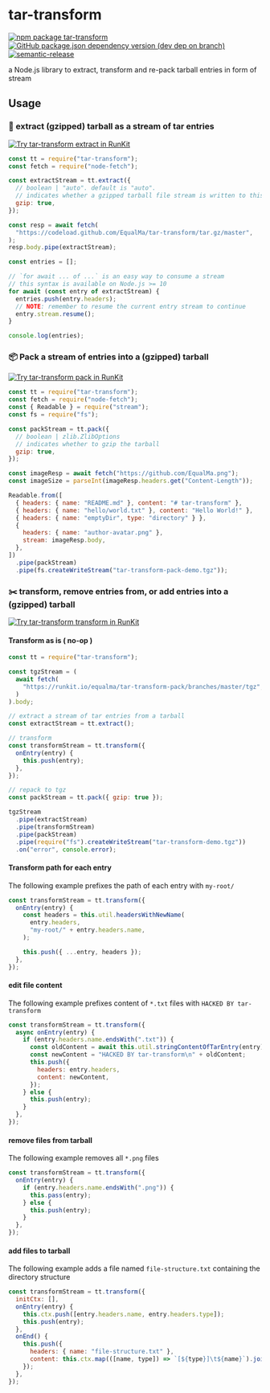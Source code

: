 # tar-transform

[![npm package tar-transform](https://img.shields.io/npm/v/tar-transform?style=flat-square)](http://npm.im/tar-transform)
[![GitHub package.json dependency version (dev dep on branch)](https://img.shields.io/github/package-json/dependency-version/EqualMa/tar-transform/dev/typescript?style=flat-square)]()
[![semantic-release](https://img.shields.io/badge/%20%20%F0%9F%93%A6%F0%9F%9A%80-semantic--release-e10079.svg?style=flat-square)](https://github.com/semantic-release/semantic-release)

a Node.js library to extract, transform and re-pack tarball entries in form of stream

## Usage

### :telescope: extract (gzipped) tarball as a stream of tar entries

[![Try tar-transform extract in RunKit](https://img.shields.io/badge/%F0%9F%94%AD%20try%20in-RunKit-f55fa6.svg?labelColor=green&style=for-the-badge)](https://runkit.com/equalma/tar-transform-extract)

```js
const tt = require("tar-transform");
const fetch = require("node-fetch");

const extractStream = tt.extract({
  // boolean | "auto". default is "auto".
  // indicates whether a gzipped tarball file stream is written to this stream
  gzip: true,
});

const resp = await fetch(
  "https://codeload.github.com/EqualMa/tar-transform/tar.gz/master",
);
resp.body.pipe(extractStream);

const entries = [];

// `for await ... of ...` is an easy way to consume a stream
// this syntax is available on Node.js >= 10
for await (const entry of extractStream) {
  entries.push(entry.headers);
  // NOTE: remember to resume the current entry stream to continue
  entry.stream.resume();
}

console.log(entries);
```

### :package: Pack a stream of entries into a (gzipped) tarball

[![Try tar-transform pack in RunKit](https://img.shields.io/badge/%F0%9F%93%A6%20try%20in-RunKit-f55fa6.svg?labelColor=green&style=for-the-badge)](https://runkit.com/equalma/tar-transform-pack)

```js
const tt = require("tar-transform");
const fetch = require("node-fetch");
const { Readable } = require("stream");
const fs = require("fs");

const packStream = tt.pack({
  // boolean | zlib.ZlibOptions
  // indicates whether to gzip the tarball
  gzip: true,
});

const imageResp = await fetch("https://github.com/EqualMa.png");
const imageSize = parseInt(imageResp.headers.get("Content-Length"));

Readable.from([
  { headers: { name: "README.md" }, content: "# tar-transform" },
  { headers: { name: "hello/world.txt" }, content: "Hello World!" },
  { headers: { name: "emptyDir", type: "directory" } },
  {
    headers: { name: "author-avatar.png" },
    stream: imageResp.body,
  },
])
  .pipe(packStream)
  .pipe(fs.createWriteStream("tar-transform-pack-demo.tgz"));
```

### :scissors: transform, remove entries from, or add entries into a (gzipped) tarball

[![Try tar-transform transform in RunKit](https://img.shields.io/badge/%E2%9C%82%EF%B8%8Ftry%20in-RunKit-f55fa6.svg?labelColor=green&style=for-the-badge)](https://runkit.com/equalma/tar-transform)

#### Transform as is ( no-op )

```js
const tt = require("tar-transform");

const tgzStream = (
  await fetch(
    "https://runkit.io/equalma/tar-transform-pack/branches/master/tgz",
  )
).body;

// extract a stream of tar entries from a tarball
const extractStream = tt.extract();

// transform
const transformStream = tt.transform({
  onEntry(entry) {
    this.push(entry);
  },
});

// repack to tgz
const packStream = tt.pack({ gzip: true });

tgzStream
  .pipe(extractStream)
  .pipe(transformStream)
  .pipe(packStream)
  .pipe(require("fs").createWriteStream("tar-transform-demo.tgz"))
  .on("error", console.error);
```

#### Transform path for each entry

The following example prefixes the path of each entry with `my-root/`

```js
const transformStream = tt.transform({
  onEntry(entry) {
    const headers = this.util.headersWithNewName(
      entry.headers,
      "my-root/" + entry.headers.name,
    );

    this.push({ ...entry, headers });
  },
});
```

#### edit file content

The following example prefixes content of `*.txt` files with `HACKED BY tar-transform`

```js
const transformStream = tt.transform({
  async onEntry(entry) {
    if (entry.headers.name.endsWith(".txt")) {
      const oldContent = await this.util.stringContentOfTarEntry(entry);
      const newContent = "HACKED BY tar-transform\n" + oldContent;
      this.push({
        headers: entry.headers,
        content: newContent,
      });
    } else {
      this.push(entry);
    }
  },
});
```

#### remove files from tarball

The following example removes all `*.png` files

```js
const transformStream = tt.transform({
  onEntry(entry) {
    if (entry.headers.name.endsWith(".png")) {
      this.pass(entry);
    } else {
      this.push(entry);
    }
  },
});
```

#### add files to tarball

The following example adds a file named `file-structure.txt` containing the directory structure

```js
const transformStream = tt.transform({
  initCtx: [],
  onEntry(entry) {
    this.ctx.push([entry.headers.name, entry.headers.type]);
    this.push(entry);
  },
  onEnd() {
    this.push({
      headers: { name: "file-structure.txt" },
      content: this.ctx.map(([name, type]) => `[${type}]\t${name}`).join("\n"),
    });
  },
});
```
